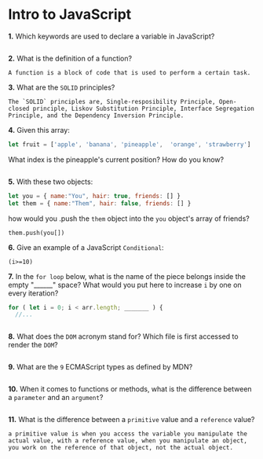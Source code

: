 # Intro to JavaScript

**1.** Which keywords are used to declare a variable in JavaScript?
<!-- enter you answer in the space below -->
``` var, let, and const

```
**2.** What is the definition of a function?
<!-- enter you answer in the space below -->
```
A function is a block of code that is used to perform a certain task.
```
**3.** What are the `SOLID` principles?
<!-- enter you answer in the space below -->
```
The `SOLID` principles are, Single-resposibility Principle, Open-closed principle, Liskov Substitution Principle, Interface Segregation Principle, and the Dependency Inversion Principle.
```
**4.** Given this array: 
```js
let fruit = ['apple', 'banana', 'pineapple',  'orange', 'strawberry']
``` 
What index is the pineapple's current position? How do you know?
<!-- enter you answer in the space below -->
```pineapple is at index 2, arrays are 0 based index

```
**5.** With these two objects: 
```js
let you = { name:"You", hair: true, friends: [] }
let them = { name:"Them", hair: false, friends: [] }
```
how would you .push the `them` object into the `you` object's array of friends?
<!-- enter you answer in the space below -->
```
them.push(you[])
```

**6.** Give an example of a JavaScript `Conditional`:
<!-- enter you answer in the space below -->
```
(i>=10)
```
**7.** In the `for loop` below, what is the name of the piece belongs inside the empty "______" space? What would you put here to increase `i` by one on every iteration?
```js
for ( let i = 0; i < arr.length; _______ ) {
  //...
```
<!-- enter you answer in the space below -->
```the last piece of a for loop is called the afterthought, to increment by one each loop you would write i++

```
**8.** What does the `DOM` acronym stand for? Which file is first accessed to render the `DOM`?
<!-- enter you answer in the space below -->
```DOM stands for Document Object Model

```

**9.** What are the `9` ECMAScript types as defined by MDN?
<!-- enter you answer in the space below -->
```number, string, undefined, boolean, bigint, symbol, object, function, null

```
**10.** When it comes to functions or methods, what is the difference between a `parameter` and an `argument`?
<!-- enter you answer in the space below -->
```A parameter is what is what is declared, an argument is what actually gets passed into the function.

```
**11.** What is the difference between a `primitive` value and a `reference` value?
<!-- enter you answer in the space below -->
```
a primitive value is when you access the variable you manipulate the actual value, with a reference value, when you manipulate an object, you work on the reference of that object, not the actual object.
```